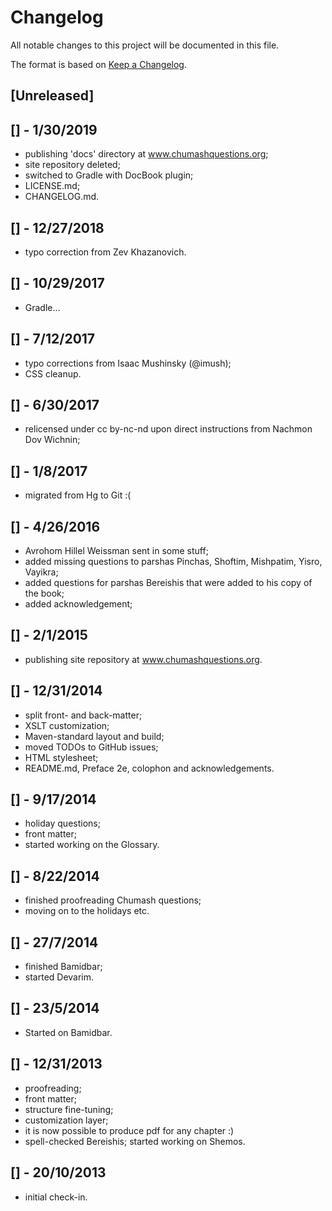 # Changelog
All notable changes to this project will be documented in this file.

The format is based on [Keep a Changelog](https://keepachangelog.com/en/1.0.0/).

## [Unreleased]

## [] - 1/30/2019
- publishing 'docs' directory at www.chumashquestions.org;
- site repository deleted;
- switched to Gradle with DocBook plugin;
- LICENSE.md;
- CHANGELOG.md.

## [] - 12/27/2018
- typo correction from Zev Khazanovich.

## [] - 10/29/2017
- Gradle...

## [] - 7/12/2017
- typo corrections from Isaac Mushinsky (@imush);
- CSS cleanup.

## [] - 6/30/2017
- relicensed under cc by-nc-nd upon direct instructions from Nachmon Dov Wichnin;

## [] - 1/8/2017
- migrated from Hg to Git :(

## [] - 4/26/2016
- Avrohom Hillel Weissman sent in some stuff;
- added missing questions to parshas Pinchas, Shoftim, Mishpatim, Yisro, Vayikra;
- added questions for parshas Bereishis that were added to his copy of the book;
- added acknowledgement;

## [] - 2/1/2015
- publishing site repository at www.chumashquestions.org.

## [] - 12/31/2014
- split front- and back-matter;
- XSLT customization;
- Maven-standard layout and build;
- moved TODOs to GitHub issues;
- HTML stylesheet;
- README.md, Preface 2e, colophon and acknowledgements.

## [] - 9/17/2014
- holiday questions;
- front matter;
- started working on the Glossary.

## [] - 8/22/2014
- finished proofreading Chumash questions;
- moving on to the holidays etc.

## [] - 27/7/2014
- finished Bamidbar;
- started Devarim.

## [] - 23/5/2014
- Started on Bamidbar.

## [] - 12/31/2013
- proofreading;
- front matter;
- structure fine-tuning;
- customization layer;
- it is now possible to produce pdf for any chapter :)
- spell-checked Bereishis; started working on Shemos.

## [] - 20/10/2013
- initial check-in.
 